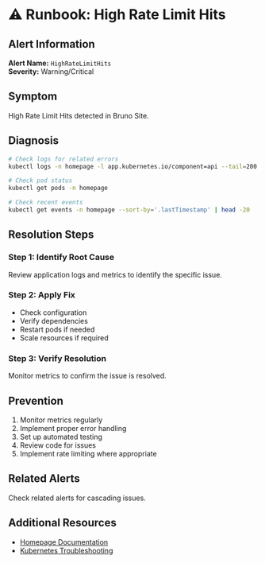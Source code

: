 # ⚠️ Runbook: High Rate Limit Hits

## Alert Information
**Alert Name:** `HighRateLimitHits`  
**Severity:** Warning/Critical  

## Symptom
High Rate Limit Hits detected in Bruno Site.

## Diagnosis
```bash
# Check logs for related errors
kubectl logs -n homepage -l app.kubernetes.io/component=api --tail=200 | grep -i "high"

# Check pod status
kubectl get pods -n homepage

# Check recent events
kubectl get events -n homepage --sort-by='.lastTimestamp' | head -20
```

## Resolution Steps

### Step 1: Identify Root Cause
Review application logs and metrics to identify the specific issue.

### Step 2: Apply Fix
- Check configuration
- Verify dependencies
- Restart pods if needed
- Scale resources if required

### Step 3: Verify Resolution
Monitor metrics to confirm the issue is resolved.

## Prevention
1. Monitor metrics regularly
2. Implement proper error handling
3. Set up automated testing
4. Review code for issues
5. Implement rate limiting where appropriate

## Related Alerts
Check related alerts for cascading issues.

## Additional Resources
- [Homepage Documentation](../../../flux/clusters/homelab/infrastructure/homepage/README.md)
- [Kubernetes Troubleshooting](https://kubernetes.io/docs/tasks/debug/)
